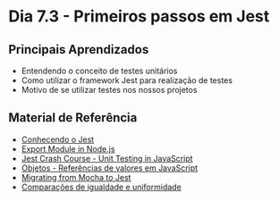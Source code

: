 # Dia 7.3 - Primeiros passos em Jest

## Principais Aprendizados

- Entendendo o conceito de testes unitários
- Como utilizar o framework Jest para realização de testes
- Motivo de se utilizar testes nos nossos projetos

## Material de Referência


- [Conhecendo o Jest](https://medium.com/jaguaribetech/testando-seu-javascript-com-jest-de2a4674f4ad)
- [Export Module in Node.js](https://www.tutorialsteacher.com/nodejs/nodejs-module-exports)
- [Jest Crash Course - Unit Testing in JavaScript](https://www.youtube.com/watch?v=7r4xVDI2vho)
- [Objetos - Referências de valores em JavaScript](https://blog.da2k.com.br/2017/01/25/objetos-referencias-de-valores-em-javascript/)
- [Migrating from Mocha to Jest](https://medium.com/airbnb-engineering/unlocking-test-performance-migrating-from-mocha-to-jest-2796c508ec50)
- [Comparações de igualdade e uniformidade](https://developer.mozilla.org/pt-BR/docs/Web/JavaScript/Equality_comparisons_and_sameness)